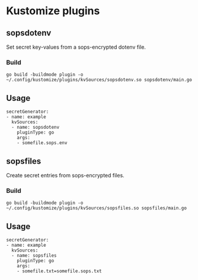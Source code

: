 # Kustomize plugins


## sopsdotenv

Set secret key-values from a sops-encrypted dotenv file.


### Build

    go build -buildmode plugin -o ~/.config/kustomize/plugins/kvSources/sopsdotenv.so sopsdotenv/main.go


## Usage

    secretGenerator:
    - name: example
      kvSources:
      - name: sopsdotenv
        pluginType: go
        args:
        - somefile.sops.env


## sopsfiles

Create secret entries from sops-encrypted files.


### Build

    go build -buildmode plugin -o ~/.config/kustomize/plugins/kvSources/sopsfiles.so sopsfiles/main.go


## Usage

    secretGenerator:
    - name: example
      kvSources:
      - name: sopsfiles
        pluginType: go
        args:
        - somefile.txt=somefile.sops.txt
